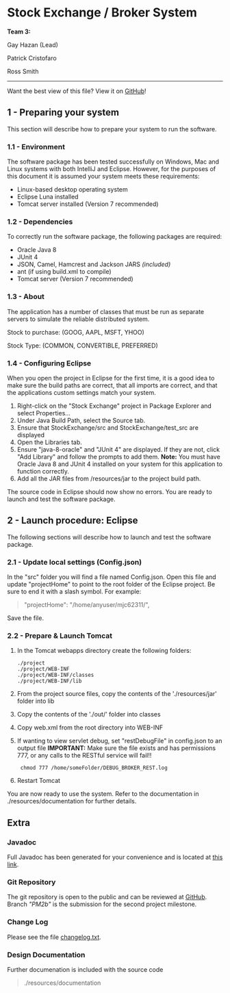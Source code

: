 # Stock Exchange / Broker System

**Team 3:**

Gay Hazan (Lead)

Patrick Cristofaro 

Ross Smith

---

Want the best view of this file? View it on [GitHub](https://github.com/pcristo/mjc62311/tree/PM4)! 

## 1 - Preparing your system
This section will describe how to prepare your system to run the software.

### 1.1 - Environment
The software package has been tested successfully on Windows, Mac and Linux systems with both IntelliJ and Eclipse. However, 
for the purposes of this document it is assumed your system meets these requirements:

  * Linux-based desktop operating system
  * Eclipse Luna installed
  * Tomcat server installed (Version 7 recommended)

### 1.2 - Dependencies
To correctly run the software package, the following packages are required:

  * Oracle Java 8  
  * JUnit 4   
  * JSON, Camel, Hamcrest and Jackson JARS *(included)*
  * ant (if using build.xml to compile)
  * Tomcat server (Version 7 recommended)

### 1.3 - About
The application has a number of classes that must be run as separate servers to simulate the reliable distributed system.

Stock to purchase: (GOOG, AAPL, MSFT, YHOO)

Stock Type: (COMMON, CONVERTIBLE, PREFERRED)

### 1.4 - Configuring Eclipse
When you open the project in Eclipse for the first time, it is a good idea to make sure the build paths are correct, that all imports are correct, and that the applications custom settings match your system.

1. Right-click on the "Stock Exchange" project in Package Explorer and select Properties...
2. Under Java Build Path, select the Source tab.
3. Ensure that StockExchange/src and StockExchange/test_src are displayed
4. Open the Libraries tab.
5. Ensure "java-8-oracle" and "JUnit 4" are displayed. If they are not, click "Add Library" and follow the prompts 
to add them. **Note:** You must have Oracle Java 8 and JUnit 4 installed on your system for this application to function correctly.
6. Add all the JAR files from /resources/jar to the project build path.

The source code in Eclipse should now show no errors. You are ready to launch and test the software package.


## 2 - Launch procedure: Eclipse
The following sections will describe how to launch and test the software package.

### 2.1 - Update local settings (Config.json)
In the "src" folder you will find a file named Config.json. Open this file and update "projectHome" to point to the root folder of the Eclipse project. Be sure to end it with a slash symbol. For example:

>"projectHome": "/home/anyuser/mjc62311/",

Save the file.

### 2.2 - Prepare & Launch Tomcat

1.  In the Tomcat webapps directory create the following folders: 

		./project
		./project/WEB-INF
		./project/WEB-INF/classes
		./project/WEB-INF/lib
	
2. From the project source files, copy the contents of the './resources/jar' folder into lib
3. Copy the contents of the './out/' folder into classes
4. Copy web.xml from the root directory into WEB-INF
5. If wanting to view servlet debug, set "restDebugFile" in config.json to an output file **IMPORTANT:** Make sure the file exists and has permissions 777, or any calls to the RESTful service will fail!!

		chmod 777 /home/someFolder/DEBUG_BROKER_REST.log

6. Restart Tomcat

You are now ready to use the system. Refer to the documentation in ./resources/documentation for further details.

## Extra
### Javadoc
Full Javadoc has been generated for your convenience and is located at [this link](http://users.encs.concordia.ca/~patrickc/).

### Git Repository
The git repository is open to the public and can be reviewed at [GitHub](https://github.com/pcristo/mjc62311/tree/PM2b). Branch *"PM2b"* is the submission for the second project milestone.

### Change Log
Please see the file [changelog.txt](https://github.com/pcristo/mjc62311/blob/PM4/changelog.txt).

### Design Documentation
Further documenation is included with the source code

> ./resources/documentation
